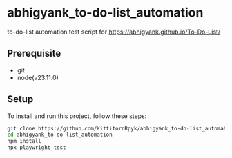 # abhigyank_to-do-list_automation

to-do-list automation test script for https://abhigyank.github.io/To-Do-List/ 

## Prerequisite
- git
- node(v23.11.0)

## Setup

To install and run this project, follow these steps:

```bash
git clone https://github.com/KittitornRpyk/abhigyank_to-do-list_automation.git
cd abhigyank_to-do-list_automation
npm install
npx playwright test
